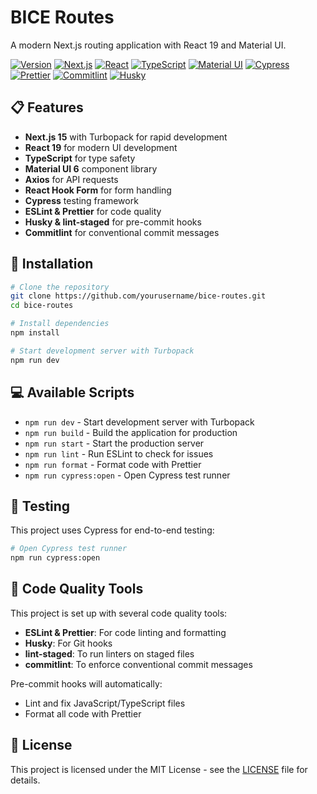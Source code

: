 # BICE Routes

A modern Next.js routing application with React 19 and Material UI.

[![Version](https://img.shields.io/badge/version-0.1.0-blue.svg)](https://shields.io/)
[![Next.js](https://img.shields.io/badge/Next.js-15.1.6-black?logo=next.js)](https://nextjs.org/)
[![React](https://img.shields.io/badge/React-19.0.0-61DAFB?logo=react)](https://react.dev/)
[![TypeScript](https://img.shields.io/badge/TypeScript-5-3178C6?logo=typescript)](https://www.typescriptlang.org/)
[![Material UI](https://img.shields.io/badge/MUI-6.4.5-0081CB?logo=mui)](https://mui.com/)
[![Cypress](https://img.shields.io/badge/Cypress-14.1.0-17202C?logo=cypress)](https://www.cypress.io/)
[![Prettier](https://img.shields.io/badge/code_style-prettier-ff69b4.svg?logo=prettier)](https://prettier.io/)
[![Commitlint](https://img.shields.io/badge/commitlint-enabled-brightgreen?logo=commitlint)](https://commitlint.js.org/)
[![Husky](https://img.shields.io/badge/husky-enabled-yellow?logo=git)](https://typicode.github.io/husky/)

## 📋 Features

- **Next.js 15** with Turbopack for rapid development
- **React 19** for modern UI development
- **TypeScript** for type safety
- **Material UI 6** component library
- **Axios** for API requests
- **React Hook Form** for form handling
- **Cypress** testing framework
- **ESLint & Prettier** for code quality
- **Husky & lint-staged** for pre-commit hooks
- **Commitlint** for conventional commit messages

## 🚀 Installation

```bash
# Clone the repository
git clone https://github.com/yourusername/bice-routes.git
cd bice-routes

# Install dependencies
npm install

# Start development server with Turbopack
npm run dev
```

## 💻 Available Scripts

- `npm run dev` - Start development server with Turbopack
- `npm run build` - Build the application for production
- `npm run start` - Start the production server
- `npm run lint` - Run ESLint to check for issues
- `npm run format` - Format code with Prettier
- `npm run cypress:open` - Open Cypress test runner

## 🧪 Testing

This project uses Cypress for end-to-end testing:

```bash
# Open Cypress test runner
npm run cypress:open
```

## 🔧 Code Quality Tools

This project is set up with several code quality tools:

- **ESLint & Prettier**: For code linting and formatting
- **Husky**: For Git hooks
- **lint-staged**: To run linters on staged files
- **commitlint**: To enforce conventional commit messages

Pre-commit hooks will automatically:

- Lint and fix JavaScript/TypeScript files
- Format all code with Prettier

## 📝 License

This project is licensed under the MIT License - see the [LICENSE](./licence) file for details.
